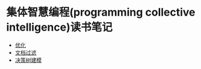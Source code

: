 # 集体智慧编程(programming collective intelligence)读书笔记
* [优化](optimization/optimization.md)
* [文档过滤](document_filter/filter.md)
* [决策树建模](modeling_with_decision_trees/decesion_trees.md)
